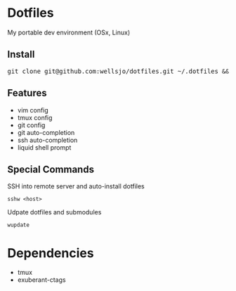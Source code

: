 # Dotfiles
My portable dev environment (OSx, Linux)

## Install
<pre>
git clone git@github.com:wellsjo/dotfiles.git ~/.dotfiles && source ~/.dotfiles/bash/profile && wells_install
</pre>

## Features
- vim config
- tmux config
- git config
- git auto-completion
- ssh auto-completion
- liquid shell prompt

## Special Commands
SSH into remote server and auto-install dotfiles
```
sshw <host>
```
Udpate dotfiles and submodules
```
wupdate
```

# Dependencies
- tmux
- exuberant-ctags
